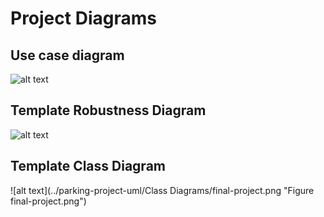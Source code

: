 # Project Diagrams

## Use case diagram

![alt text](../parking-project-uml/drawio/parking-project-usecase-drawio-png.png "Figure eparking-project-usecase-drawio-png.png")

## Template Robustness Diagram 

![alt text](../parking-project-uml/drawio/parkingproject-robustness-diagram-drawio-png.png "Figure parkingproject-robustness-diagram-drawio-png.png")

## Template Class Diagram

![alt text](../parking-project-uml/Class Diagrams/final-project.png "Figure final-project.png")

